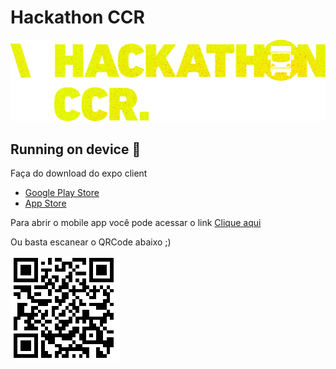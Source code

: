 # Hackathon CCR

![](/title-hackathon.png)

## Running on device :iphone:

Faça do download do expo client

- [Google Play Store](https://play.google.com/store/apps/details?id=host.exp.exponent&hl=pt_BR)
- [App Store](https://apps.apple.com/br/app/expo-client/id982107779)

Para abrir o mobile app você pode acessar o link
[Clique aqui](https://expo.io/@mathvalenza/caminhao-amigo)

Ou basta escanear o QRCode abaixo ;)

![](/qrcode.png)
